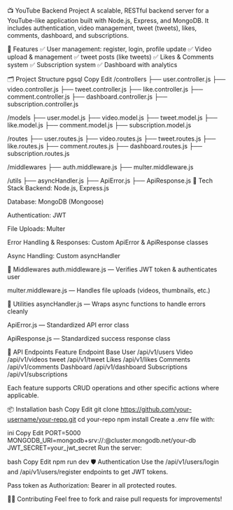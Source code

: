📺 YouTube Backend Project
A scalable, RESTful backend server for a YouTube-like application built with Node.js, Express, and MongoDB.
It includes authentication, video management, tweet (tweets), likes, comments, dashboard, and subscriptions.

🚀 Features
✅ User management: register, login, profile update
✅ Video upload & management
✅ tweet posts (like tweets)
✅ Likes & Comments system
✅ Subscription system
✅ Dashboard with analytics

🗂️ Project Structure
pgsql
Copy
Edit
/controllers
  ├── user.controller.js
  ├── video.controller.js
  ├── tweet.controller.js
  ├── like.controller.js
  ├── comment.controller.js
  ├── dashboard.controller.js
  ├── subscription.controller.js

/models
  ├── user.model.js
  ├── video.model.js
  ├── tweet.model.js
  ├── like.model.js
  ├── comment.model.js
  ├── subscription.model.js

/routes
  ├── user.routes.js
  ├── video.routes.js
  ├── tweet.routes.js
  ├── like.routes.js
  ├── comment.routes.js
  ├── dashboard.routes.js
  ├── subscription.routes.js

/middlewares
  ├── auth.middleware.js
  ├── multer.middleware.js

/utils
  ├── asyncHandler.js
  ├── ApiError.js
  ├── ApiResponse.js
🧰 Tech Stack
Backend: Node.js, Express.js

Database: MongoDB (Mongoose)

Authentication: JWT

File Uploads: Multer

Error Handling & Responses: Custom ApiError & ApiResponse classes

Async Handling: Custom asyncHandler

🔐 Middlewares
auth.middleware.js — Verifies JWT token & authenticates user

multer.middleware.js — Handles file uploads (videos, thumbnails, etc.)

🧪 Utilities
asyncHandler.js — Wraps async functions to handle errors cleanly

ApiError.js — Standardized API error class

ApiResponse.js — Standardized success response class

📝 API Endpoints
Feature	Endpoint Base
User	/api/v1/users
Video	/api/v1/videos
tweet 	/api/v1/tweet
Likes	/api/v1/likes
Comments	/api/v1/comments
Dashboard	/api/v1/dashboard
Subscriptions	/api/v1/subscriptions

Each feature supports CRUD operations and other specific actions where applicable.

📦 Installation
bash
Copy
Edit
git clone https://github.com/your-username/your-repo.git
cd your-repo
npm install
Create a .env file with:

ini
Copy
Edit
PORT=5000
MONGODB_URI=mongodb+srv://<user>:<password>@cluster.mongodb.net/your-db
JWT_SECRET=your_jwt_secret
Run the server:

bash
Copy
Edit
npm run dev
🛡️ Authentication
Use the /api/v1/users/login and /api/v1/users/register endpoints to get JWT tokens.

Pass token as Authorization: Bearer <token> in all protected routes.

🧑‍💻 Contributing
Feel free to fork and raise pull requests for improvements!